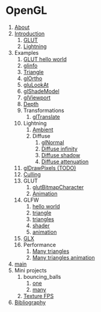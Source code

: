 # OpenGL

1.  [About](about.md)
1.  [Introduction](introduction.md)
    1.  [GLUT](glut.md)
    1.  [Lightning](lightning.md)
1.  Examples
    1.  [GLUT hello world](hello_world.c)
    1.  [glinfo](glinfo.c)
    1.  [Triangle](triangl.c)
    1.  [glOrtho](ortho.c)
    1.  [gluLookAt](look_at.c)
    1.  [glShadeModel](shade_model.c)
    1.  [glViewport](viewport.c)
    1.  [Depth](depth.c)
    1.  Transformations
        1.  [glTranslate](glTranslate.c)
    1.  Lightning
        1.  [Ambient](ambient.c)
        1.  Diffuse
            1.  [glNormal](normal.c)
            1.  [Diffuse infinity](diffuse_infinity.c)
            1.  [Diffuse shadow](diffuse_shadow.c)
            1.  [Diffuse attenuation](diffuse_attenuation.c)
    1.  [glDrawPixels (TODO)](draw_pixels.c)
    1.  [Culling](culling.c)
    1.  GLUT
        1. [glutBitmapCharacter](bitmap_character.c)
        1. [Animation](animation.c)
    1.  GLFW
        1. [hello world](glfw_hello_world.c)
        1. [triangle](glfw_triangle.c)
        1. [triangles](glfw_triangles.c)
        1. [shader](glfw_shader.c)
        1. [animation](glfw_animation.c)
    1.  [GLX](glx.c)
    1.  Performance
        1.  [Many triangles](many_triangles.c)
        1.  [Many triangles animation](many_triangles_animation.c)
1.  [main](main.cpp)
1.  Mini projects
    1.  bouncing_balls
        1. [one](bouncing_balls_one.cpp)
        1. [many](bouncing_balls_many.cpp)
    1.  [Texture FPS](texture_fps.cpp)
1.  [Bibliography](bibliography.md)
